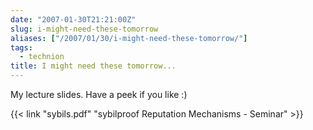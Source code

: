 ```yaml
---
date: "2007-01-30T21:21:00Z"
slug: i-might-need-these-tomorrow
aliases: ["/2007/01/30/i-might-need-these-tomorrow/"]
tags:
  - technion
title: I might need these tomorrow...
---
```


My lecture slides. Have a peek if you like :)

{{< link "sybils.pdf" "sybilproof Reputation Mechanisms - Seminar" >}}
